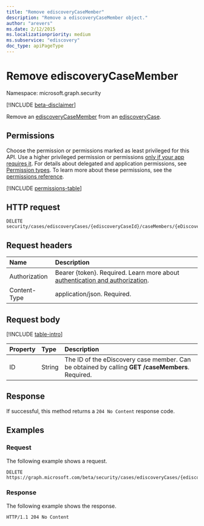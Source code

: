 ```yaml
---
title: "Remove ediscoveryCaseMember"
description: "Remove a ediscoveryCaseMember object."
author: "arevers"
ms.date: 2/12/2015
ms.localizationpriority: medium
ms.subservice: "ediscovery"
doc_type: apiPageType
---
```


# Remove ediscoveryCaseMember

Namespace: microsoft.graph.security

[!INCLUDE [beta-disclaimer](../../includes/beta-disclaimer.md)]

Remove an [ediscoveryCaseMember](../resources/security-ediscoverycasemember.md) from an [ediscoveryCase](../resources/security-ediscoverycase.md).

## Permissions

Choose the permission or permissions marked as least privileged for this API. Use a higher privileged permission or permissions [only if your app requires it](/graph/permissions-overview#best-practices-for-using-microsoft-graph-permissions). For details about delegated and application permissions, see [Permission types](/graph/permissions-overview#permission-types). To learn more about these permissions, see the [permissions reference](/graph/permissions-reference).

<!-- {
  "blockType": "permissions",
  "name": "security-ediscoverycasemember-delete-permissions"
}
-->
[!INCLUDE [permissions-table](../includes/permissions/security-ediscoverycasemember-delete-permissions.md)]

## HTTP request

<!-- {
  "blockType": "ignored"
}
-->
``` http
DELETE security/cases/ediscoveryCases/{ediscoveryCaseId}/caseMembers/{eDiscoveryCaseMemberId}
```

## Request headers

|Name|Description|
|:---|:---|
|Authorization|Bearer {token}. Required. Learn more about [authentication and authorization](/graph/auth/auth-concepts).|
|Content-Type|application/json. Required.|

## Request body

[!INCLUDE [table-intro](../../includes/update-property-table-intro.md)]

|Property|Type|Description|
|:---|:---|:---|
|ID|String|The ID of the eDiscovery case member. Can be obtained by calling **GET /caseMembers**. Required.|

## Response

If successful, this method returns a `204 No Content` response code.

## Examples

### Request

The following example shows a request.
<!-- {
  "blockType": "request",
  "name": "delete_ediscoverycasemember"
}
-->
``` http
DELETE https://graph.microsoft.com/beta/security/cases/ediscoveryCases/{ediscoveryCaseId}/caseMembers/{eDiscoveryCaseMemberId}
```


### Response

The following example shows the response.
<!-- {
  "blockType": "response",
  "truncated": true
}
-->
``` http
HTTP/1.1 204 No Content
```


